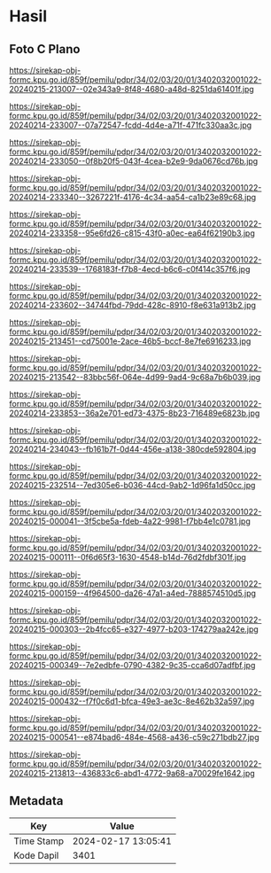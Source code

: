 # Hasil

## Foto C Plano

https://sirekap-obj-formc.kpu.go.id/859f/pemilu/pdpr/34/02/03/20/01/3402032001022-20240215-213007--02e343a9-8f48-4680-a48d-8251da61401f.jpg

https://sirekap-obj-formc.kpu.go.id/859f/pemilu/pdpr/34/02/03/20/01/3402032001022-20240214-233007--07a72547-fcdd-4d4e-a71f-471fc330aa3c.jpg

https://sirekap-obj-formc.kpu.go.id/859f/pemilu/pdpr/34/02/03/20/01/3402032001022-20240214-233050--0f8b20f5-043f-4cea-b2e9-9da0676cd76b.jpg

https://sirekap-obj-formc.kpu.go.id/859f/pemilu/pdpr/34/02/03/20/01/3402032001022-20240214-233340--3267221f-4176-4c34-aa54-ca1b23e89c68.jpg

https://sirekap-obj-formc.kpu.go.id/859f/pemilu/pdpr/34/02/03/20/01/3402032001022-20240214-233358--95e6fd26-c815-43f0-a0ec-ea64f62190b3.jpg

https://sirekap-obj-formc.kpu.go.id/859f/pemilu/pdpr/34/02/03/20/01/3402032001022-20240214-233539--1768183f-f7b8-4ecd-b6c6-c0f414c357f6.jpg

https://sirekap-obj-formc.kpu.go.id/859f/pemilu/pdpr/34/02/03/20/01/3402032001022-20240214-233602--34744fbd-79dd-428c-8910-f8e631a913b2.jpg

https://sirekap-obj-formc.kpu.go.id/859f/pemilu/pdpr/34/02/03/20/01/3402032001022-20240215-213451--cd75001e-2ace-46b5-bccf-8e7fe6916233.jpg

https://sirekap-obj-formc.kpu.go.id/859f/pemilu/pdpr/34/02/03/20/01/3402032001022-20240215-213542--83bbc56f-064e-4d99-9ad4-9c68a7b6b039.jpg

https://sirekap-obj-formc.kpu.go.id/859f/pemilu/pdpr/34/02/03/20/01/3402032001022-20240214-233853--36a2e701-ed73-4375-8b23-716489e6823b.jpg

https://sirekap-obj-formc.kpu.go.id/859f/pemilu/pdpr/34/02/03/20/01/3402032001022-20240214-234043--fb161b7f-0d44-456e-a138-380cde592804.jpg

https://sirekap-obj-formc.kpu.go.id/859f/pemilu/pdpr/34/02/03/20/01/3402032001022-20240215-232514--7ed305e6-b036-44cd-9ab2-1d96fa1d50cc.jpg

https://sirekap-obj-formc.kpu.go.id/859f/pemilu/pdpr/34/02/03/20/01/3402032001022-20240215-000041--3f5cbe5a-fdeb-4a22-9981-f7bb4e1c0781.jpg

https://sirekap-obj-formc.kpu.go.id/859f/pemilu/pdpr/34/02/03/20/01/3402032001022-20240215-000111--0f6d65f3-1630-4548-b14d-76d2fdbf301f.jpg

https://sirekap-obj-formc.kpu.go.id/859f/pemilu/pdpr/34/02/03/20/01/3402032001022-20240215-000159--4f964500-da26-47a1-a4ed-7888574510d5.jpg

https://sirekap-obj-formc.kpu.go.id/859f/pemilu/pdpr/34/02/03/20/01/3402032001022-20240215-000303--2b4fcc65-e327-4977-b203-174279aa242e.jpg

https://sirekap-obj-formc.kpu.go.id/859f/pemilu/pdpr/34/02/03/20/01/3402032001022-20240215-000349--7e2edbfe-0790-4382-9c35-cca6d07adfbf.jpg

https://sirekap-obj-formc.kpu.go.id/859f/pemilu/pdpr/34/02/03/20/01/3402032001022-20240215-000432--f7f0c6d1-bfca-49e3-ae3c-8e462b32a597.jpg

https://sirekap-obj-formc.kpu.go.id/859f/pemilu/pdpr/34/02/03/20/01/3402032001022-20240215-000541--e874bad6-484e-4568-a436-c59c271bdb27.jpg

https://sirekap-obj-formc.kpu.go.id/859f/pemilu/pdpr/34/02/03/20/01/3402032001022-20240215-213813--436833c6-abd1-4772-9a68-a70029fe1642.jpg


## Metadata

| Key        | Value               |
| ---------- | ------------------- |
| Time Stamp | 2024-02-17 13:05:41 |
| Kode Dapil | 3401                |



